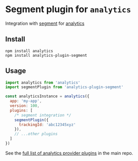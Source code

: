 # Segment plugin for `analytics`

Integration with [segment](https://segment.com/) for [analytics](https://www.npmjs.com/package/analytics)

## Install

```
npm install analytics
npm install analytics-plugin-segment
```

## Usage

```js
import analytics from 'analytics'
import segmentPlugin from 'analytics-plugin-segment'

const analyticsInstance = analytics({
  app: 'my-app',
  version: 100,
  plugins: [
    /* segment integration */
    segmentPlugin({
      trackingId: 'abc12345xyz'
    }),
    // ...other plugins
  ]
})
```

See the [full list of analytics provider plugins](https://github.com/DavidWells/analytics#current-plugins) in the main repo.

